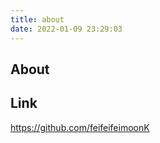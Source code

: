 ```yaml
---
title: about
date: 2022-01-09 23:29:03
---
```

## About


## Link

https://github.com/feifeifeimoonK